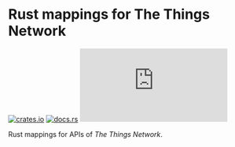 # Rust mappings for The Things Network

[![crates.io](https://img.shields.io/crates/v/drogue-ttn.svg)](https://crates.io/crates/drogue-ttn)
[![docs.rs](https://docs.rs/drogue-ttn/badge.svg)](https://docs.rs/drogue-ttn)
[![Matrix](https://img.shields.io/matrix/drogue-iot:matrix.org)](https://matrix.to/#/#drogue-iot:matrix.org)

Rust mappings for APIs of *The Things Network*.
